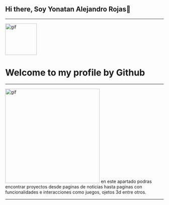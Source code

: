 ### <h2>Hi there, Soy Yonatan Alejandro Rojas👋</h2>
<hr>
<img align="rigth" margin="50px 100px" alt="gif" src="https://acegif.com/wp-content/uploads/funny-anime-gif-14.gif" width="100px" heigth="100px" border-radius="10px">
<h1>Welcome to my profile by Github</h1>
<hr>
<img align="left top" alt="gif" src="https://i.pinimg.com/originals/39/82/8c/39828c7dab661d0a305b43744dd9745e.gif" width="300px" height="300px">
en este apartado podras encontrar proyectos desde paginas de noticias hasta paginas con funcionalidades e interacciones como juegos, ojetos 3d entre otros.
<hr>

